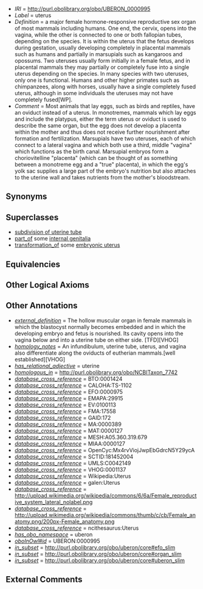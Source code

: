  * *IRI* = http://purl.obolibrary.org/obo/UBERON_0000995
 * *Label* = uterus
 * *Definition* = a major female hormone-responsive reproductive sex organ of most mammals including humans. One end, the cervix, opens into the vagina, while the other is connected to one or both fallopian tubes, depending on the species. It is within the uterus that the fetus develops during gestation, usually developing completely in placental mammals such as humans and partially in marsupials such as kangaroos and opossums. Two uteruses usually form initially in a female fetus, and in placental mammals they may partially or completely fuse into a single uterus depending on the species. In many species with two uteruses, only one is functional. Humans and other higher primates such as chimpanzees, along with horses, usually have a single completely fused uterus, although in some individuals the uteruses may not have completely fused[WP].
 * *Comment* = Most animals that lay eggs, such as birds and reptiles, have an oviduct instead of a uterus. In monotremes, mammals which lay eggs and include the platypus, either the term uterus or oviduct is used to describe the same organ, but the egg does not develop a placenta within the mother and thus does not receive further nourishment after formation and fertilization. Marsupials have two uteruses, each of which connect to a lateral vagina and which both use a third, middle "vagina" which functions as the birth canal. Marsupial embryos form a choriovitelline "placenta" (which can be thought of as something between a monotreme egg and a "true" placenta), in which the egg's yolk sac supplies a large part of the embryo's nutrition but also attaches to the uterine wall and takes nutrients from the mother's bloodstream.

## Synonyms


## Superclasses

 * [subdivision of uterine tube](../../UBERON/15/UBERON_0013515.md)
 * [part_of](../../BFO/50/BFO_0000050.md) some [internal genitalia](../../UBERON/75/UBERON_0004175.md)
 * [transformation_of](../../SIO/57/SIO_000657.md) some [embryonic uterus](../../UBERON/95/UBERON_0005795.md)

## Equivalencies


## Other Logical Axioms


## Other Annotations

 * *[external_definition](../../UBPROP/01/UBPROP_0000001.md)* = The hollow muscular organ in female mammals in which the blastocyst normally becomes embedded and in which the developing embryo and fetus is nourished. Its cavity opens into the vagina below and into a uterine tube on either side. [TFD][VHOG]
 * *[homology_notes](../../UBPROP/03/UBPROP_0000003.md)* = An infundibulum, uterine tube, uterus, and vagina also differentiate along the oviducts of eutherian mammals.[well established][VHOG]
 * *[has_relational_adjective](../../UBPROP/07/UBPROP_0000007.md)* = uterine
 * *[homologous_in](../../core#homologous/in/core#homologous_in.md)* = http://purl.obolibrary.org/obo/NCBITaxon_7742
 * *[database_cross_reference](../../ef/oboInOwl#hasDbXref.md)* = BTO:0001424
 * *[database_cross_reference](../../ef/oboInOwl#hasDbXref.md)* = CALOHA:TS-1102
 * *[database_cross_reference](../../ef/oboInOwl#hasDbXref.md)* = EFO:0000975
 * *[database_cross_reference](../../ef/oboInOwl#hasDbXref.md)* = EMAPA:29915
 * *[database_cross_reference](../../ef/oboInOwl#hasDbXref.md)* = EV:0100113
 * *[database_cross_reference](../../ef/oboInOwl#hasDbXref.md)* = FMA:17558
 * *[database_cross_reference](../../ef/oboInOwl#hasDbXref.md)* = GAID:172
 * *[database_cross_reference](../../ef/oboInOwl#hasDbXref.md)* = MA:0000389
 * *[database_cross_reference](../../ef/oboInOwl#hasDbXref.md)* = MAT:0000127
 * *[database_cross_reference](../../ef/oboInOwl#hasDbXref.md)* = MESH:A05.360.319.679
 * *[database_cross_reference](../../ef/oboInOwl#hasDbXref.md)* = MIAA:0000127
 * *[database_cross_reference](../../ef/oboInOwl#hasDbXref.md)* = OpenCyc:Mx4rvViojJwpEbGdrcN5Y29ycA
 * *[database_cross_reference](../../ef/oboInOwl#hasDbXref.md)* = SCTID:181452004
 * *[database_cross_reference](../../ef/oboInOwl#hasDbXref.md)* = UMLS:C0042149
 * *[database_cross_reference](../../ef/oboInOwl#hasDbXref.md)* = VHOG:0001137
 * *[database_cross_reference](../../ef/oboInOwl#hasDbXref.md)* = Wikipedia:Uterus
 * *[database_cross_reference](../../ef/oboInOwl#hasDbXref.md)* = galen:Uterus
 * *[database_cross_reference](../../ef/oboInOwl#hasDbXref.md)* = http://upload.wikimedia.org/wikipedia/commons/6/6a/Female_reproductive_system_lateral_nolabel.png
 * *[database_cross_reference](../../ef/oboInOwl#hasDbXref.md)* = http://upload.wikimedia.org/wikipedia/commons/thumb/c/cb/Female_anatomy.png/200px-Female_anatomy.png
 * *[database_cross_reference](../../ef/oboInOwl#hasDbXref.md)* = ncithesaurus:Uterus
 * *[has_obo_namespace](../../ce/oboInOwl#hasOBONamespace.md)* = uberon
 * *[oboInOwl#id](../../id/oboInOwl#id.md)* = UBERON:0000995
 * *[in_subset](../../et/oboInOwl#inSubset.md)* = http://purl.obolibrary.org/obo/uberon/core#efo_slim
 * *[in_subset](../../et/oboInOwl#inSubset.md)* = http://purl.obolibrary.org/obo/uberon/core#organ_slim
 * *[in_subset](../../et/oboInOwl#inSubset.md)* = http://purl.obolibrary.org/obo/uberon/core#uberon_slim

## External Comments

